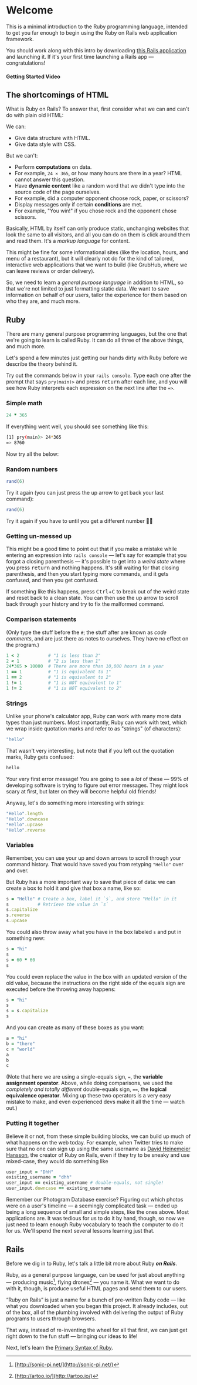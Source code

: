 # Welcome

This is a minimal introduction to the Ruby programming language, intended to get you far enough to begin using the Ruby on Rails web application framework.

You should work along with this intro by downloading [this Rails application](https://github.com/firstdraft/ruby_intro) and launching it. If it's your first time launching a Rails app — congratulations!

#### Getting Started Video

## The shortcomings of HTML

What is Ruby on Rails? To answer that, first consider what we can and can't do with plain old HTML:

We can:

 - Give data structure with HTML.
 - Give data style with CSS.

But we can't:

 - Perform **computations** on data.
  - For example, `24 × 365`, or how many hours are there in a year? HTML cannot answer this question.
 - Have **dynamic content** like a random word that we didn't type into the source code of the page ourselves.
  - For example, did a computer opponent choose rock, paper, or scissors?
 - Display messages only if certain **conditions** are met.
  - For example, "You win!" if you chose rock and the opponent chose scissors.

Basically, HTML by itself can only produce static, unchanging websites that look the same to all visitors, and all you can do on them is click around them and read them. It's a *markup language* for content.

This might be fine for some informational sites (like the location, hours, and menu of a restaurant), but it will clearly not do for the kind of tailored, interactive web applications that we want to build (like GrubHub, where we can leave reviews or order delivery).

So, we need to learn a *general purpose language* in addition to HTML, so that we're not limited to just formatting static data. We want to save information on behalf of our users, tailor the experience for them based on who they are, and much more.

## Ruby

There are many general purpose programming languages, but the one that we're going to learn is called Ruby. It can do all three of the above things, and much more.

Let's spend a few minutes just getting our hands dirty with Ruby before we describe the theory behind it.

Try out the commands below in your `rails console`. Type each one after the prompt that says `pry(main)>` and press <kbd>return</kbd> after each line, and you will see how Ruby interprets each expression on the next line after the `=>`.

### Simple math

```ruby
24 * 365
```

If everything went well, you should see something like this:

```bash
[1] pry(main)> 24*365
=> 8760
```

Now try all the below:

### Random numbers

```ruby
rand(6)
```

Try it again  (you can just press the up arrow to get back your last command):

```ruby
rand(6)
```

Try it again if you have to until you get a different number 🎲🎲

### Getting un-messed up

This might be a good time to point out that if you make a mistake while entering an expression into `rails console` — let's say for example that you forgot a closing parenthesis — it's possible to get into a *weird state* where you press <kbd>return</kbd> and nothing happens. It's still waiting for that closing parenthesis, and then you start typing more commands, and it gets confused, and then you get confused.

If something like this happens, press <kbd>Ctrl</kbd>+<kbd>C</kbd> to break out of the weird state and reset back to a clean state. You can then use the up arrow to scroll back through your history and try to fix the malformed command.

### Comparison statements

(Only type the stuff before the `#`; the stuff after are known as *code comments*, and are just there as notes to ourselves. They have no effect on the program.)

```ruby
1 < 2           # "1 is less than 2"
2 < 1           # "2 is less than 1"
24*365 > 10000  # There are more than 10,000 hours in a year
1 == 1          # "1 is equivalent to 1"
1 == 2          # "1 is equivalent to 2"
1 != 1          # "1 is NOT equivalent to 1"
1 != 2          # "1 is NOT equivalent to 2"
```

### Strings

Unlike your phone's calculator app, Ruby can work with many more data types than just numbers. Most importantly, Ruby can work with text, which we wrap inside quotation marks and refer to as "strings" (of characters):

```ruby
"hello"
```

That wasn't very interesting, but note that if you left out the quotation marks, Ruby gets confused:

```ruby
hello
```

Your very first error message! You are going to see a *lot* of these — 99% of developing software is trying to figure out error messages. They might look scary at first, but later on they will become helpful old friends!

Anyway, let's do something more interesting with strings:

```ruby
"Hello".length
"Hello".downcase
"Hello".upcase
"Hello".reverse
```

### Variables

Remember, you can use your up and down arrows to scroll through your command history. That would have saved you from retyping `"Hello"` over and over.

But Ruby has a more important way to save that piece of data: we can create a box to hold it and give that box a name, like so:

```ruby
s = "Hello" # Create a box, label it `s`, and store "Hello" in it
s           # Retrieve the value in `s`
s.capitalize
s.reverse
s.upcase
```

You could also throw away what you have in the box labeled `s` and put in something new:

```ruby
s = "hi"
s
s = 60 * 60
s
```

You could even replace the value in the box with an updated version of the old value, because the instructions on the right side of the equals sign are executed before the throwing away happens:

```ruby
s = "hi"
s
s = s.capitalize
s
```

And you can create as many of these boxes as you want:

```ruby
a = "hi"
b = "there"
c = "world"
a
b
c
```

(Note that here we are using a single-equals sign, `=`, the **variable assignment operator**. Above, while doing comparisons, we used the *completely and totally different* double-equals sign, `==`, the **logical equivalence operator**. Mixing up these two operators is a very easy mistake to make, and even experienced devs make it all the time — watch out.)

### Putting it together

Believe it or not, from these simple building blocks, we can build up much of what happens on the web today. For example, when Twitter tries to make sure that no one can sign up using the same username as [David Heinemeier Hansson](https://twitter.com/dhh), the creator of Ruby on Rails, even if they try to be sneaky and use mixed-case, they would do something like

```ruby
user_input = "DhH"
existing_username = "dhh"
user_input == existing_username # double-equals, not single!
user_input.downcase == existing_username
```

Remember our Photogram Database exercise? Figuring out which photos were on a user's timeline — a seemingly complicated task — ended up being a long sequence of small and simple steps, like the ones above. Most applications are. It was tedious for us to do it by hand, though, so now we just need to learn enough Ruby vocabulary to teach the computer to do it for us. We'll spend the next several lessons learning just that.

## Rails

Before we dig in to Ruby, let's talk a little bit more about Ruby ***on Rails***.

Ruby, as a general purpose language, can be used for just about anything — producing music[^1], flying drones[^2] — you name it. What *we* want to do with it, though, is produce useful HTML pages and send them to our users.

“Ruby on Rails” is just a name for a bunch of pre-written Ruby code — like what you downloaded when you began this project. It already includes, out of the box, all of the plumbing involved with delivering the output of Ruby programs to users through browsers.

That way, instead of re-inventing the wheel for all that first, we can just get right down to the fun stuff — bringing our ideas to life!

Next, let's learn the [Primary Syntax of Ruby](primary-syntax.md).

[^1]: [http://sonic-pi.net/](http://sonic-pi.net/)

[^2]: [http://artoo.io/](http://artoo.io/)
